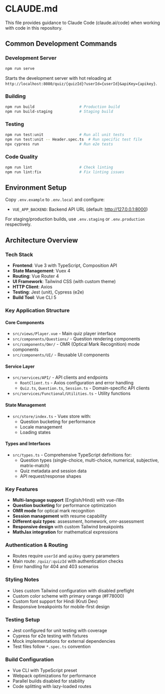 # CLAUDE.md

This file provides guidance to Claude Code (claude.ai/code) when working with code in this repository.

## Common Development Commands

### Development Server
```bash
npm run serve
```
Starts the development server with hot reloading at `http://localhost:8080/quiz/{quizId}?userId={userId}&apiKey={apikey}`.

### Building
```bash
npm run build                    # Production build
npm run build-staging            # Staging build
```

### Testing
```bash
npm run test:unit                # Run all unit tests
npm run test:unit -- Header.spec.ts  # Run specific test file
npx cypress run                  # Run e2e tests
```

### Code Quality
```bash
npm run lint                     # Check linting
npm run lint:fix                 # Fix linting issues
```

## Environment Setup

Copy `.env.example` to `.env.local` and configure:
- `VUE_APP_BACKEND`: Backend API URL (default: http://127.0.0.1:8000)

For staging/production builds, use `.env.staging` or `.env.production` respectively.

## Architecture Overview

### Tech Stack
- **Frontend**: Vue 3 with TypeScript, Composition API
- **State Management**: Vuex 4
- **Routing**: Vue Router 4
- **UI Framework**: Tailwind CSS (with custom theme)
- **HTTP Client**: Axios
- **Testing**: Jest (unit), Cypress (e2e)
- **Build Tool**: Vue CLI 5

### Key Application Structure

#### Core Components
- `src/views/Player.vue` - Main quiz player interface
- `src/components/Questions/` - Question rendering components
- `src/components/Omr/` - OMR (Optical Mark Recognition) mode components
- `src/components/UI/` - Reusable UI components

#### Service Layer
- `src/services/API/` - API clients and endpoints
  - `RootClient.ts` - Axios configuration and error handling
  - `Quiz.ts`, `Question.ts`, `Session.ts` - Domain-specific API clients
- `src/services/Functional/Utilities.ts` - Utility functions

#### State Management
- `src/store/index.ts` - Vuex store with:
  - Question bucketing for performance
  - Locale management
  - Loading states

#### Types and Interfaces
- `src/types.ts` - Comprehensive TypeScript definitions for:
  - Question types (single-choice, multi-choice, numerical, subjective, matrix-match)
  - Quiz metadata and session data
  - API request/response shapes

### Key Features
- **Multi-language support** (English/Hindi) with vue-i18n
- **Question bucketing** for performance optimization
- **OMR mode** for optical mark recognition
- **Session management** with resume capability
- **Different quiz types**: assessment, homework, omr-assessment
- **Responsive design** with custom Tailwind breakpoints
- **MathJax integration** for mathematical expressions

### Authentication & Routing
- Routes require `userId` and `apiKey` query parameters
- Main route: `/quiz/:quizId` with authentication checks
- Error handling for 404 and 403 scenarios

### Styling Notes
- Uses custom Tailwind configuration with disabled preflight
- Custom color scheme with primary orange (#F78000)
- Custom font support for Hindi (Kruti Dev)
- Responsive breakpoints for mobile-first design

### Testing Setup
- Jest configured for unit testing with coverage
- Cypress for e2e testing with fixtures
- Mock implementations for external dependencies
- Test files follow `*.spec.ts` convention

### Build Configuration
- Vue CLI with TypeScript preset
- Webpack optimizations for performance
- Parallel builds disabled for stability
- Code splitting with lazy-loaded routes

